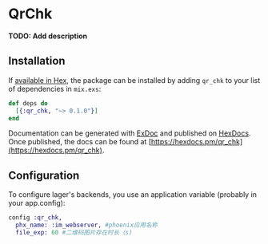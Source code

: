 # QrChk

**TODO: Add description**

## Installation

If [available in Hex](https://hex.pm/docs/publish), the package can be installed
by adding `qr_chk` to your list of dependencies in `mix.exs`:

```elixir
def deps do
  [{:qr_chk, "~> 0.1.0"}]
end
```

Documentation can be generated with [ExDoc](https://github.com/elixir-lang/ex_doc)
and published on [HexDocs](https://hexdocs.pm). Once published, the docs can
be found at [https://hexdocs.pm/qr_chk](https://hexdocs.pm/qr_chk).

Configuration
-------------
To configure lager's backends, you use an application variable (probably in
your app.config):

```elixir
config :qr_chk,
  phx_name: :im_webserver, #phoenix应用名称
  file_exp: 60 #二维码图片存在时长（s)
```